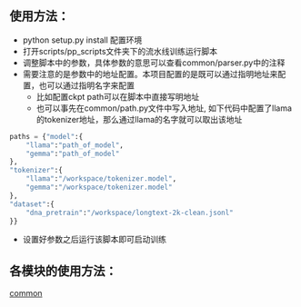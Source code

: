 ## 使用方法：

- python setup.py install 配置环境
- 打开scripts/pp_scripts文件夹下的流水线训练运行脚本
- 调整脚本中的参数，具体参数的意思可以查看common/parser.py中的注释
- 需要注意的是参数中的地址配置。本项目配置的是既可以通过指明地址来配置，也可以通过指明名字来配置
    - 比如配置ckpt path可以在脚本中直接写明地址
    - 也可以事先在common/path.py文件中写入地址, 如下代码中配置了llama的tokenizer地址，那么通过llama的名字就可以取出该地址
```python
paths = {"model":{
    "llama":"path_of_model",
    "gemma":"path_of_model"
}, 
"tokenizer":{
    "llama":"/workspace/tokenizer.model",
    "gemma":"/workspace/tokenizer.model"
},
"dataset":{
    "dna_pretrain":"/workspace/longtext-2k-clean.jsonl"
}}
```
- 设置好参数之后运行该脚本即可启动训练

## 各模块的使用方法：
[common](https://github.com/terry-r123/DNALAMMA/blob/main/common/readme.md)